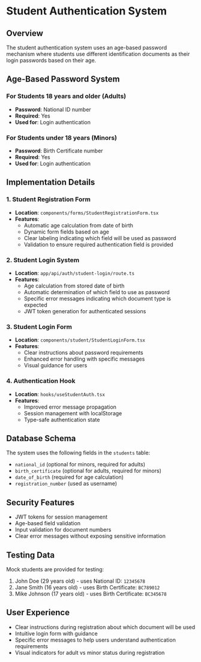 # Student Authentication System

## Overview
The student authentication system uses an age-based password mechanism where students use different identification documents as their login passwords based on their age.

## Age-Based Password System

### For Students 18 years and older (Adults)
- **Password**: National ID number
- **Required**: Yes
- **Used for**: Login authentication

### For Students under 18 years (Minors)
- **Password**: Birth Certificate number
- **Required**: Yes
- **Used for**: Login authentication

## Implementation Details

### 1. Student Registration Form
- **Location**: `components/forms/StudentRegistrationForm.tsx`
- **Features**:
  - Automatic age calculation from date of birth
  - Dynamic form fields based on age
  - Clear labeling indicating which field will be used as password
  - Validation to ensure required authentication field is provided

### 2. Student Login System
- **Location**: `app/api/auth/student-login/route.ts`
- **Features**:
  - Age calculation from stored date of birth
  - Automatic determination of which field to use as password
  - Specific error messages indicating which document type is expected
  - JWT token generation for authenticated sessions

### 3. Student Login Form
- **Location**: `components/student/StudentLoginForm.tsx`
- **Features**:
  - Clear instructions about password requirements
  - Enhanced error handling with specific messages
  - Visual guidance for users

### 4. Authentication Hook
- **Location**: `hooks/useStudentAuth.tsx`
- **Features**:
  - Improved error message propagation
  - Session management with localStorage
  - Type-safe authentication state

## Database Schema
The system uses the following fields in the `students` table:
- `national_id` (optional for minors, required for adults)
- `birth_certificate` (optional for adults, required for minors)
- `date_of_birth` (required for age calculation)
- `registration_number` (used as username)

## Security Features
- JWT tokens for session management
- Age-based field validation
- Input validation for document numbers
- Clear error messages without exposing sensitive information

## Testing Data
Mock students are provided for testing:
1. John Doe (29 years old) - uses National ID: `12345678`
2. Jane Smith (16 years old) - uses Birth Certificate: `BC789012`
3. Mike Johnson (17 years old) - uses Birth Certificate: `BC345678`

## User Experience
- Clear instructions during registration about which document will be used
- Intuitive login form with guidance
- Specific error messages to help users understand authentication requirements
- Visual indicators for adult vs minor status during registration
